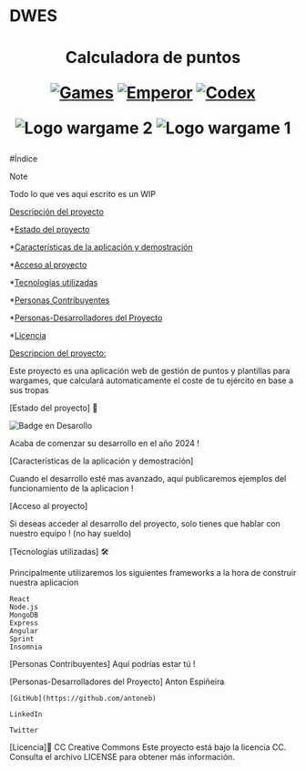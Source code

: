 # DWES 

<h1 align="center"> Calculadora de puntos  
  
[![Games](https://img.shields.io/badge/GAMES-WORKSHOP-red.svg)](https://shields.io/)
[![Emperor](https://img.shields.io/badge/EMPEROR-PROTECTS-yellow.svg)](https://shields.io/)
[![Codex](https://img.shields.io/badge/CODEX-COMPLIANT-blue.svg)](https://shields.io/)

![Logo wargame 2](https://upload.wikimedia.org/wikipedia/fr/b/ba/Blood_Bowl_%282009%29_Logo.png)
![Logo wargame 1](https://logos-world.net/wp-content/uploads/2023/05/Warhammer-Logo-1993.png)


</h1>

#Índice
> [!NOTE]
> Todo lo que ves aqui escrito es un WIP


<a href="desc">Descripción del proyecto</a>

*[Estado del proyecto](#Estado)

*[Características de la aplicación y demostración](#Características)

*[Acceso al proyecto](#acceso)

*[Tecnologías utilizadas](#tecnologías)

*[Personas Contribuyentes](#contribuyentes)

*[Personas-Desarrolladores del Proyecto](#desarrolladores)

*[Licencia](#licencia)

[Descripcion del proyecto:](#desc) 

Este proyecto es una aplicación web de gestión de puntos y plantillas para wargames, que calculará automaticamente el coste de tu ejército en base a sus tropas

[Estado del proyecto] 🚀

![Badge en Desarollo](https://img.shields.io/badge/STATUS-EN%20DESAROLLO-green)

Acaba de comenzar su desarrollo en el año 2024 ! 


[Características de la aplicación y demostración]

  Cuando el desarrollo esté mas avanzado, aquí publicaremos ejemplos del funcionamiento de la aplicacion !



[Acceso al proyecto]

Si deseas acceder al desarrollo del proyecto, solo tienes que hablar con nuestro equipo ! (no hay sueldo)


[Tecnologías utilizadas] 🛠

Principalmente utilizaremos los siguientes frameworks a la hora de construir nuestra aplicacion

    React
    Node.js
    MongoDB
    Express
    Angular
    Sprint
    Insomnia

    
[Personas Contribuyentes]
Aquí podrías estar tú !

[Personas-Desarrolladores del Proyecto]
Anton Espiñeira

    
    [GitHub](https://github.com/antoneb)
    
    LinkedIn
    
    Twitter

[Licencia]📄
CC Creative Commons
Este proyecto está bajo la licencia CC. Consulta el archivo LICENSE para obtener más información.


